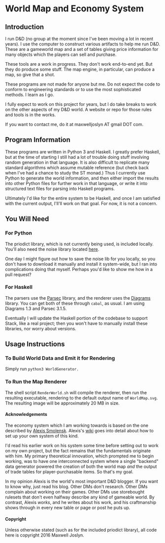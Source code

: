 # World Map and Economy System

## Introduction

I run D&D (no group at the moment since I've been moving a lot in recent years). I use the computer to construct various artifacts to help me run D&D. These are a gameworld map and a set of tables giving price information for many objects which the players can sell and purchase.

These tools are a work in progress. They don't work end-to-end yet. But they do produce some stuff. The map engine, in particular, can produce a map, so give that a shot.

These programs are not made for anyone but me. Do not expect the code to conform to engineering standards or to use the most sophisticated methods. I learn as I go.

I fully expect to work on this project for years, but I do take breaks to work on the other aspects of my D&D world. A website or repo for those rules and tools is in the works.

If you want to contact me, do it at maxwelljoslyn AT gmail DOT com.

## Program Information

These programs are written in Python 3 and Haskell. I greatly prefer Haskell, but at the time of starting I still had a lot of trouble doing stuff involving random generation in that language. It is also difficult to replicate many standard algorithms which assume mutable reference (but check back when I've had a chance to study the ST monad.) Thus I currently use Python to generate the world information, and then either import the results into other Python files for further work in that language, or write it into structured text files for parsing into Haskell programs.

Ultimately I'd like for the entire system to be Haskell, and once I am satisfied with the current output, I'll'll work on that goal. For now, it is not a concern.

## You Will Need

### For Python

The priodict library, which is not currently being used, is included locally. You'll also need the noise library located [here](https://pypi.python.org/pypi/noise/).

One day I might figure out how to save the noise lib for you locally, so you don't have to download it manually and install it system-wide, but I ran into complications doing that myself. Perhaps you'd like to show me how in a pull request?

### For Haskell

The parsers use the [Parsec](https://hackage.haskell.org/package/parsec) library, and the renderer uses the [Diagrams](http://projects.haskell.org/diagrams/) library. You can get both of these through ```cabal```, as usual. I am using Diagrams 1.3 and Parsec 3.1.5.

Eventually I will update the Haskell portion of the codebase to support Stack, like a real project; then you won't have to manually install these libraries, nor worry about versions.

## Usage Instructions

### To Build World Data and Emit it for Rendering

Simply run `python3 WorldGenerator.`

### To Run the Map Renderer

The shell script `RenderWorld.sh` will compile the renderer, then run the resulting executable, rendering to the default output name of `WorldMap.svg`. The resulting image will be approximately 20 MB in size.

#### Acknowledgements

The economy system which I am working towards is based on the one described by [Alexis Smolensk](http://tao-dnd.blogspot.ca/).  Alexis's [wiki](http://tao-of-dnd.wikispaces.com/Trade+System) goes into detail about how to set up your own system of this kind.

I'd read his earlier work on his system some time before setting out to work on my own project, but the fact remains that the fundamentals originate with him. My primary theoretical innovation, which prompted me to begin working, was to have one interconnected system where a single "backend" data generator powered the creation of both the world map *and* the output of trade tables for player-purchasable items. So that's my goal.

In my opinion Alexis is the world's most important D&D blogger. If you want to know why, just read his blog. Other DMs don't research. Other DMs complain about working on their games. Other DMs use storebought rulesets that don't even halfway describe any kind of gameable world. By contrast, Alexis *works*, and he writes about his work, and his craftmanship shows through in every new table or page or post he puts up.

#### Copyright

Unless otherwise stated (such as for the included priodict library), all code here is copyright 2016 Maxwell Joslyn.

